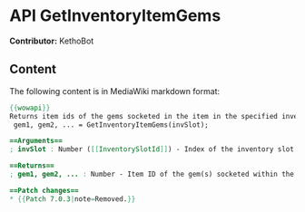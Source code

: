 # API GetInventoryItemGems

**Contributor:** KethoBot

## Content

The following content is in MediaWiki markdown format:

```mediawiki
{{wowapi}}
Returns item ids of the gems socketed in the item in the specified inventory slot.
 gem1, gem2, ... = GetInventoryItemGems(invSlot);

==Arguments==
; invSlot : Number ([[InventorySlotId]]) - Index of the inventory slot to query.

==Returns==
; gem1, gem2, ... : Number - Item ID of the gem(s) socketed within the item in the queried slot.

==Patch changes==
* {{Patch 7.0.3|note=Removed.}}
```